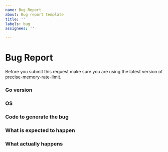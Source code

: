 ```yaml
---
name: Bug Report
about: Bug report template
title: ''
labels: bug
assignees: ''

---
```


# Bug Report

Before you submit this request make sure you are using the latest version of precise-memory-rate-limit.

### Go version

### OS

### Code to generate the bug

### What is expected to happen

### What actually happens
